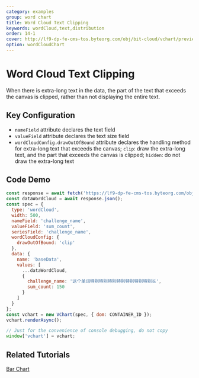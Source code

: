 ```yaml
---
category: examples
group: word chart
title: Word Cloud Text Clipping
keywords: wordCloud,text,distribution
order: 14-1
cover: http://lf9-dp-fe-cms-tos.byteorg.com/obj/bit-cloud/vchart/preview/word-cloud-chart/word-cloud-clip.png
option: wordCloudChart
---
```


# Word Cloud Text Clipping

When there is extra-long text in the data, the part of the text that exceeds the canvas is clipped, rather than not displaying the entire text.

## Key Configuration

- `nameField` attribute declares the text field
- `valueField` attribute declares the text size field
- `wordCloudConfig.drawOutOfBound` attribute declares the handling method for extra-long text that exceeds the canvas; `clip`: draw the extra-long text, and the part that exceeds the canvas is clipped; `hidden`: do not draw the extra-long text

## Code Demo

```javascript livedemo
const response = await fetch('https://lf9-dp-fe-cms-tos.byteorg.com/obj/bit-cloud/data-wordcloud.json');
const dataWordCloud = await response.json();
const spec = {
  type: 'wordCloud',
  width: 500,
  nameField: 'challenge_name',
  valueField: 'sum_count',
  seriesField: 'challenge_name',
  wordCloudConfig: {
    drawOutOfBound: 'clip'
  },
  data: {
    name: 'baseData',
    values: [
      ...dataWordCloud,
      {
        challenge_name: '这个单词特别特别特别特别特别特别特别长',
        sum_count: 150
      }
    ]
  }
};
const vchart = new VChart(spec, { dom: CONTAINER_ID });
vchart.renderAsync();

// Just for the convenience of console debugging, do not copy
window['vchart'] = vchart;
```

## Related Tutorials

[Bar Chart](link)
